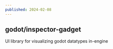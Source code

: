 ```yaml
---
published: 2024-02-08
---
```


## godot/inspector-gadget

UI library for visualizing godot datatypes in-engine

